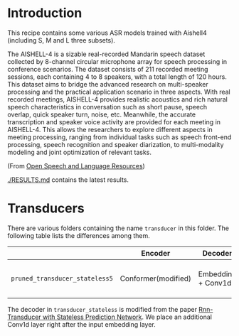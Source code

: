 
# Introduction

This recipe contains some various ASR models trained with Aishell4 (including S, M and L three subsets).

The AISHELL-4 is a sizable real-recorded Mandarin speech dataset collected by 8-channel circular microphone array for speech processing in conference scenarios. The dataset consists of 211 recorded meeting sessions, each containing 4 to 8 speakers, with a total length of 120 hours. This dataset aims to bridge the advanced research on multi-speaker processing and the practical application scenario in three aspects. With real recorded meetings, AISHELL-4 provides realistic acoustics and rich natural speech characteristics in conversation such as short pause, speech overlap, quick speaker turn, noise, etc. Meanwhile, the accurate transcription and speaker voice activity are provided for each meeting in AISHELL-4. This allows the researchers to explore different aspects in meeting processing, ranging from individual tasks such as speech front-end processing, speech recognition and speaker diarization, to multi-modality modeling and joint optimization of relevant tasks. 

(From [Open Speech and Language Resources](https://www.openslr.org/111/))

[./RESULTS.md](./RESULTS.md) contains the latest results.

# Transducers

There are various folders containing the name `transducer` in this folder.
The following table lists the differences among them.

|                                       | Encoder             | Decoder            | Comment                     |
|---------------------------------------|---------------------|--------------------|-----------------------------|
| `pruned_transducer_stateless5`        | Conformer(modified) | Embedding + Conv1d | Using k2 pruned RNN-T loss  |                      |

The decoder in `transducer_stateless` is modified from the paper
[Rnn-Transducer with Stateless Prediction Network](https://ieeexplore.ieee.org/document/9054419/).
We place an additional Conv1d layer right after the input embedding layer.
